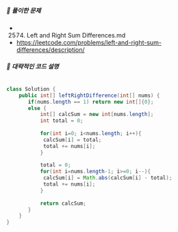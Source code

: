 ##### **📘 풀이한 문제**

- 2574. Left and Right Sum Differences.md
- https://leetcode.com/problems/left-and-right-sum-differences/description/
  
##### **📜 대략적인 코드 설명**

```java

class Solution {
    public int[] leftRightDifference(int[] nums) {
       if(nums.length == 1) return new int[]{0};
       else {
           int[] calcSum = new int[nums.length];
           int total = 0;
           
           for(int i=0; i<nums.length; i++){
            calcSum[i] = total;
            total += nums[i];  
           }
           
           total = 0;
           for(int i=nums.length-1; i>=0; i--){
            calcSum[i] = Math.abs(calcSum[i] - total);
            total += nums[i];
           }
           
           return calcSum;
       }
    }
}
```
